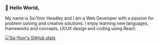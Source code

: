 ### 👋 Hello World, 

My name is Sa-Yoor Headley and I am a Web Developer with a passion for problem solving and creative solutions. I enjoy learning new languages, frameworks and concepts, UI/UX design and coding using React.

[![Sa-Yoor's GitHub stats](https://github-readme-stats.vercel.app/api?username=Sa-YoorHeadley&theme=radical)](https://github.com/Sa-YoorHeadley/github-readme-stats)
